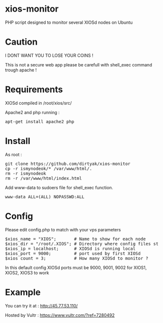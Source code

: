 # xios-monitor

PHP script designed to monitor several XIOSd nodes on Ubuntu

# Caution

I DONT WANT YOU TO LOSE YOUR COINS ! 

This is not a secure web app please be carefull with shell_exec command trough apache !

# Requirements

XIOSd compiled in /root/xios/src/

Apache2 and php running :

<pre>apt-get install apache2 php</pre>

# Install

As root :

<pre>git clone https://github.com/dirtyak/xios-monitor
cp -r ismynodeok/* /var/www/html/.
rm -r ismynodeok
rm -r /var/www/html/index.html</pre>

Add www-data to sudoers file for shell_exec function.

<pre>www-data ALL=(ALL) NOPASSWD:ALL</pre>

# Config

Please edit config.php to match with your vps parameters
<pre>$xios_name = "XIOS";       # Name to show for each node
$xios_dir = "/root/.XIOS"; # Directory where config files stored
$xios_ip = localhost;      # XIOSd is running local
$xios_port = 9000;         # port used by first XIOSd
$xios_count = 3;           # How many XIOSd to monitor ?</pre>

In this default config XIOSd ports must be 9000, 9001, 9002 for XIOS1, XIOS2, XIOS3 to work

# Example 

You can try it at : http://45.77.53.110/

Hosted by Vultr : https://www.vultr.com/?ref=7280492
